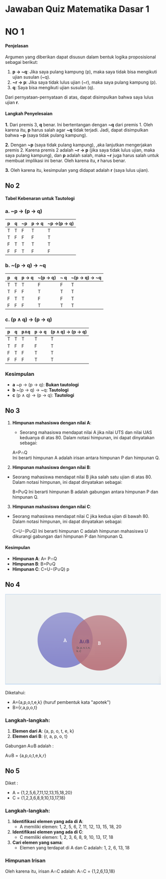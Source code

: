 # Jawaban Quiz Matematika Dasar 1




# NO 1

#### Penjelasan 

Argumen yang diberikan dapat disusun dalam bentuk logika proposisional sebagai berikut:

1.  **p → ~q**: Jika saya pulang kampung (p), maka saya tidak bisa mengikuti ujian susulan (~q).
2.  **~r → p**: Jika saya tidak lulus ujian (~r), maka saya pulang kampung (p).
3.  **q**: Saya bisa mengikuti ujian susulan (q).

Dari pernyataan-pernyataan di atas, dapat disimpulkan bahwa saya lulus ujian **r**.

#### Langkah Penyelesaian

**1.**   Dari premis 3, **q**  benar. Ini bertentangan dengan  **~q**  dari premis 1. Oleh karena itu,  **p**  harus salah agar  **~q**  tidak terjadi. Jadi, dapat disimpulkan bahwa  **~p**  (saya tidak pulang kampung).


**2.**  Dengan  **~p**  (saya tidak pulang kampung), ,aka lanjutkan mengerjakan premis 2. Karena premis 2 adalah  **~r → p**  (jika saya tidak lulus ujian, maka saya pulang kampung), dan  **p**  adalah salah, maka  **~r**  juga harus salah untuk membuat implikasi ini benar. Oleh karena itu,  **r**  harus benar.

**3.**  Oleh karena itu, kesimpulan yang didapat adalah  **r**  (saya lulus ujian).

## No 2
#### Tabel Kebenaran untuk Tautologi

### a. ~p → (p → q)
| p | q | ~p | p → q | ~p →(p → q) | 
|----------|----------|----------|----------| ----------|
| T  | T   | F   | T | T |
| T  | F   | F   | F | T |
| F  | T   | T   | T | T |
| F  | F   | T   | F | F |

### b.  ~(p → q) → ~q
| p | q | p → q | ~(p → q) | ~ q| ~(p → q) → ~q |
|----------|----------|----------|----------| ----------| ----------|
| T  | T   | T   | F | F | T |
| T  | F   | F  | T | T | T |
| F  | T   | T   | F | F | T |
| F  | F   | F   | T | T | T |

### c. (p ∧ q) → (p → q)

| p | q |p∧q | p → q | (p ∧ q) → (p → q)| 
|----------|----------|----------|----------| ----------|
| T  | T   | T  | T | T |
| T  | F   | F   | F | T |
| F  | T   | F  | T | T |
| F  | F   | F  | T | T|

### Kesimpulan

-   **a**  ~p → (p → q):  **Bukan tautologi**
-   **b**  ~(p → q) → ~q:  **Tautologi**
-   **c**  (p ∧ q) → (p → q):  **Tautologi**

## No 3

1.  **Himpunan mahasiswa dengan nilai A**:
    
    -   Seorang mahasiswa mendapat nilai A jika nilai UTS dan nilai UAS keduanya di atas 80. Dalam notasi himpunan, ini dapat dinyatakan sebagai:
    
  
    A=P∩Q  
   Ini berarti himpunan A adalah irisan antara himpunan P dan himpunan Q.
   
2.  **Himpunan mahasiswa dengan nilai B**:
    
   -   Seorang mahasiswa mendapat nilai B jika salah satu ujian di atas 80. Dalam notasi himpunan, ini dapat dinyatakan sebagai:
    
    
       B=P∪Q 
   Ini berarti himpunan B adalah gabungan antara himpunan P dan himpunan Q.
   
3.  **Himpunan mahasiswa dengan nilai C**:
    
   -   Seorang mahasiswa mendapat nilai C jika kedua ujian di bawah 80. Dalam notasi himpunan, ini dapat dinyatakan sebagai:
   
       
       
        C=U−(P∪Q) 
Ini berarti himpunan C adalah himpunan mahasiswa U dikurangi gabungan dari himpunan P dan himpunan Q.

####   Kesimpulan

-   **Himpunan A**:  A= P∩Q
-   **Himpunan B**:  B=P∪Q
-   **Himpunan C**:  C=U−(P∪Q)
p
## No 4
![Keterangan Gambar](Rayvengambar.png)

Diketahui:

-   A={a,p,o,t,e,k} (huruf pembentuk kata "apotek")
-   B={r,a,p,o,t}


### Langkah-langkah:

1.  **Elemen dari A**: {a, p, o, t, e, k}
2.  **Elemen dari B**: {r, a, p, o, t}


Gabungan  A∪B  adalah : 

A∪B = {a,p,o,t,e,k,r}




## No 5
Diket :
-   A = {1,2,5,6,7,11,12,13,15,18,20}
-   C = {1,2,3,6,8,9,10,13,17,18}

### Langkah-langkah:

1.  **Identifikasi elemen yang ada di A**:
    -   A  memiliki elemen: 1, 2, 5, 6, 7, 11, 12, 13, 15, 18, 20
2.  **Identifikasi elemen yang ada di C**:
    -   C  memiliki elemen: 1, 2, 3, 6, 8, 9, 10, 13, 17, 18
3.  **Cari elemen yang sama**:
    -   Elemen yang terdapat di  A  dan  C  adalah: 1, 2, 6, 13, 18

### Himpunan Irisan

Oleh karena itu, irisan  A∩C  adalah:
A∩C = {1,2,6,13,18}

